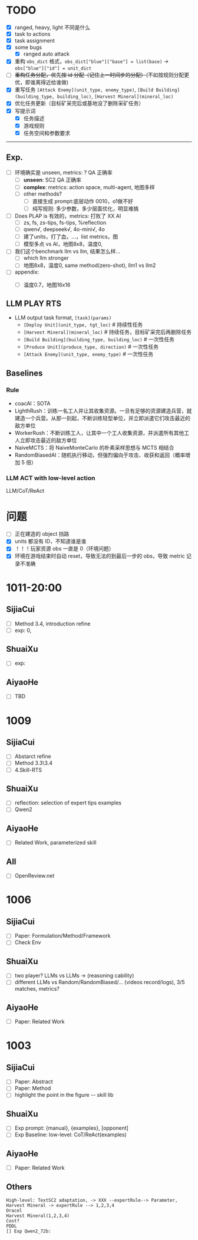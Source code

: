 # TODO
- [x] ranged, heavy, light 不同是什么
- [x] task to actions
- [x] task assignment
- [x] some bugs
  - [x] ranged auto attack
- [x] 重构 `obs_dict` 格式，`obs_dict["blue"]["base"] = list(base)` -> `obs["blue"]["id"] = unit_dict`
- [ ] ~~重构任务分配，优先按 id 分配（记住上一时间步的分配）~~(不如按规则分配更优，即谁离得近给谁做)
- [x] 重写任务 `[Attack Enemy](unit_type, enemy_type)`, `[Build Building](building_type, building_loc)`, `[Harvest Mineral](mineral_loc)`
- [x] 优化任务更新（目标矿采完后或基地没了删除采矿任务）
- [x] 写提示词
  - [x] 任务描述
  - [x] 游戏规则
  - [x] 任务空间和参数要求

---
## Exp.

- [ ] 环境确实是 unseen, metrics: ? QA 正确率
  - [ ] **unseen**: SC2 QA 正确率
  - [ ] **complex**: metrics: action space, multi-agent, 地图多样
  - [ ] other methods? 
    - [ ] 直接生成 prompt:底层动作 0010，o1做不好
    - [ ] 纯写规则: 多少参数，多少层面优化，明显难搞
            
- [ ] Does PLAP is 有效的，metrics: 打败了 XX AI
  - [ ] zs, fs, zs-tips, fs-tips, %reflection
  - [ ] qwen√, deepseek√, 4o-mini√, 4o
  - [ ] 建了units，打了血，...，list metrics，图
  - [ ] 模型多点 vs AI，地图8x8，温度0, 

- [ ] 我们这个benchmark llm vs llm, 结果怎么样...
  - [ ] which llm stronger
  - [ ] 地图8x8，温度0, same method(zero-shot), llm1 vs llm2
    
- [ ] appendix:
  - [ ]  温度0.7，地图16x16


## LLM PLAY RTS

- LLM output task format, `[task](params)`
    - `[Deploy Unit](unit_type, tgt_loc)`   # 持续性任务
    - `[Harvest Mineral](mineral_loc)`  # 持续任务，目标矿采完后再删除任务
    - `[Build Building](building_type, building_loc)`  # 一次性任务
    - `[Produce Unit](produce_type, direction)`  # 一次性任务
    - `[Attack Enemy](unit_type, enemy_type)`  # 一次性任务

## Baselines

### Rule

- coacAI：SOTA
- LighthRush：训练一名工人并让其收集资源。一旦有足够的资源建造兵营，就建造一个兵营。从那一刻起，不断训练轻型单位，并立即派遣它们攻击最近的敌方单位
- WorkerRush：不断训练工人，让其中一个工人收集资源，并派遣所有其他工人立即攻击最近的敌方单位
- NaiveMCTS：将 NaiveMonteCarlo 的朴素采样思想与 MCTS 相结合
- RandomBiasedAI：随机执行移动，但强烈偏向于攻击、收获和返回（概率增加 5 倍）

### LLM ACT with low-level action

LLM/CoT/ReAct

# 问题

- [ ] 正在建造的 object 挡路
- [x] units 都没有 ID，不知道谁是谁
- [x] ！！！玩家资源 obs 一直是 0（环境问题）
- [x] 环境在游戏结束时自动 reset，导致无法的到最后一步的 obs，导致 metric 记录不准确

# 1011-20:00
## SijiaCui
- [ ] Method 3.4, introduction refine
- [ ] exp: 0,

## ShuaiXu
- [ ] exp:

## AiyaoHe
- [ ] TBD


# 1009
## SijiaCui
- [ ] Abstarct refine
- [ ] Method 3.3\3.4
- [ ] 4.Skill-RTS

## ShuaiXu
- [ ] reflection: selection of expert tips examples
- [ ] Qwen2

## AiyaoHe
- [ ] Related Work, parameterized skill

## All
- [ ] OpenReview.net

# 1006
## SijiaCui
- [ ] Paper: Formulation/Method/Framework
- [ ] Check Env

## ShuaiXu
- [ ] two player? LLMs vs LLMs -> (reasoning cability)
- [ ] different LLMs vs Random/RandomBiased/... (videos record/logs), 3/5 matches, metrics?

## AiyaoHe
- [ ] Paper: Related Work

# 1003
## SijiaCui
- [ ] Paper: Abstract
- [ ] Paper: Method
- [ ] highlight the point in the figure -- skill lib

## ShuaiXu
- [ ] Exp prompt: {manual}, {examples}, [opponent]
- [ ] Exp Baseline: low-level: CoT/ReAct(examples)

## AiyaoHe
- [ ] Paper: Related Work

## Others
    High-level: TextSC2 adaptation, -> XXX --expertRule--> Parameter, 
    Harvest Mineral -> expertRule --> 1,2,3,4
    Oracel
    Harvest Mineral(1,2,3,4)
    Cost?
    PDDL
    [] Exp Qwen2_72b: 
